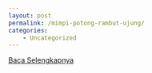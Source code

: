 ```yaml
---
layout: post
permalink: /mimpi-potong-rambut-ujung/
categories:
    - Uncategorized
---
```


[Baca Selengkapnya](/03)